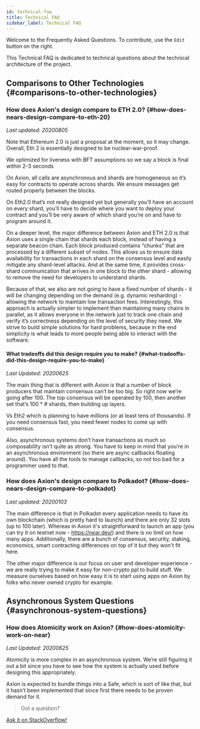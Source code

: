 ```yaml
---
id: technical-faq
title: Technical FAQ
sidebar_label: Technical FAQ
---
```


Welcome to the Frequently Asked Questions. To contribute, use the `Edit` button on the right.

This Technical FAQ is dedicated to technical questions about the technical architecture of the project.

## Comparisons to Other Technologies {#comparisons-to-other-technologies}

### How does Axion's design compare to ETH 2.0? {#how-does-nears-design-compare-to-eth-20}
*Last updated: 20200805*

Note that Ethereum 2.0 is just a proposal at the moment, so it may change.  Overall, Eth 2 is essentially designed to be nuclear-war-proof.

We optimized for liveness with BFT assumptions so we say a block is final within 2-3 seconds

On Axion, all calls are asynchronous and shards are homogeneous so it’s easy for contracts to operate across shards.  We ensure messages get routed properly between the blocks.

On Eth2.0 that’s not really designed yet but generally you’ll have an account on every shard, you’ll have to decide where you want to deploy your contract and you’ll be very aware of which shard you’re on and have to program around it.

On a deeper level, the major difference between Axion and ETH 2.0 is that Axion uses a single chain that shards each block, instead of having a separate beacon chain. Each block produced contains “chunks” that are processed by a different subset of nodes. This allows us to ensure data availability for transactions in each shard on the consensus level and easily mitigate any shard-level attacks. And at the same time, it provides cross-shard communication that arrives in one block to the other shard - allowing to remove the need for developers to understand shards.

Because of that, we also are not going to have a fixed number of shards - it will be changing depending on the demand (e.g. dynamic resharding) - allowing the network to maintain low transaction fees. Interestingly, this approach is actually simpler to implement than maintaining many chains in parallel, as it allows everyone in the network just to track one chain and verify it’s correctness depending on the level of security they need. We strive to build simple solutions for hard problems, because in the end simplicity is what leads to more people being able to interact with the software.


#### What tradeoffs did this design require you to make? {#what-tradeoffs-did-this-design-require-you-to-make}
*Last Updated: 20200625*

The main thing that is different with Axion is that a number of block producers that maintain consensus can’t be too big. So right now we’re going after 100.  The top consensus will be operated by 100, then another set that’s 100 * # shards, then building up layers.

Vs Eth2 which is planning to have millions (or at least tens of thousands).  If you need consensus fast, you need fewer nodes to come up with consensus.

Also, asynchronous systems don’t have transactions as much so composability isn’t quite as strong. You have to keep in mind that you’re in an asynchronous environment (so there are async callbacks floating around).  You have all the tools to manage callbacks, so not too bad for a programmer used to that.



### How does Axion's design compare to Polkadot? {#how-does-nears-design-compare-to-polkadot}
*Last updated: 20200103*

The main difference is that in Polkadot every application needs to have its own blockchain (which is pretty hard to launch) and there are only 32 slots (up to 100 later). Whereas in Axion it's straightforward to launch an app (you can try it on testnet now - https://near.dev/) and there is no limit on how many apps. Additionally, there are a bunch of consensus, security, staking, economics, smart contracting differences on top of it but they won't fit here.

The other major difference is our focus on user and developer experience - we are really trying to make it easy for non-crypto ppl to build stuff. We measure ourselves based on how easy it is to start using apps on Axion by folks who never owned crypto for example.


## Asynchronous System Questions {#asynchronous-system-questions}

### How does Atomicity work on Axion? {#how-does-atomicity-work-on-near}
*Last Updated: 20200625*

Atomicity is more complex in an asynchronous system.  We’re still figuring it out a bit since you have to see how the system is actually used before designing this appropriately.

Axion is expected to bundle things into a Safe, which is sort of like that, but it hasn’t been implemented that since first there needs to be proven demand for it.


>Got a question?
<a href="https://stackoverflow.com/questions/tagged/nearprotocol">
  <h8>Ask it on StackOverflow!</h8></a>
